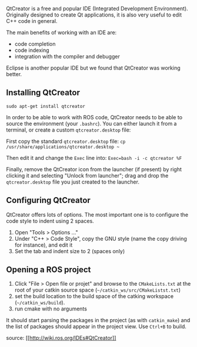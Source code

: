 QtCreator is a free and popular IDE (Integrated Development Environment). Originally designed to create Qt applications, it is also very useful to edit C++ code in general.

The main benefits of working with an IDE are:
* code completion
* code indexing
* integration with the compiler and debugger

Eclipse is another popular IDE but we found that QtCreator was working better.

## Installing QtCreator

```sudo apt-get install qtcreator```

In order to be able to work with ROS code, QtCreator needs to be able to source the environment (your `.bashrc`). You can either launch it from a terminal, or create a custom `qtcreator.desktop` file:

First copy the standard `qtcreator.desktop` file:
```cp /usr/share/applications/qtcreator.desktop ~```

Then edit it and change the `Exec` line into:
```Exec=bash -i -c qtcreator %F```

Finally, remove the QtCreator icon from the launcher (if present) by right clicking it and selecting "Unlock from launcher"; drag and drop the `qtcreator.desktop` file you just created to the launcher.


## Configuring QtCreator

QtCreator offers lots of options. The most important one is to configure the code style to indent using 2 spaces.
1. Open "Tools > Options ..."
2. Under "C++ > Code Style", copy the GNU style (name the copy driving for instance), and edit it
3. Set the tab and indent size to 2 (spaces only)


## Opening a ROS project

1. Click "File > Open file or projet" and browse to the `CMakeLists.txt` at the root of your catkin source space (`~/catkin_ws/src/CMakeListst.txt`)
2. set the build location to the build space of the catking workspace (`~/catkin_ws/build`).
3. run cmake with no arguments


It should start parsing the packages in the project (as with `catkin_make`) and the list of packages should appear in the project view. Use `Ctrl+B` to build.



source: [[http://wiki.ros.org/IDEs#QtCreator]]